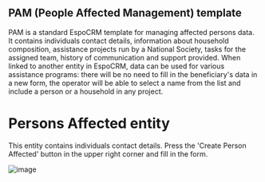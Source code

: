 ## PAM (People Affected Management) template
PAM is a standard EspoCRM template for managing affected persons data. It contains individuals contact details, information about household composition, assistance projects run by a National Society, tasks for the assigned team, history of communication and support provided. When linked to another entity in EspoCRM, data can be used for various assistance programs: there will be no need to fill in the beneficiary's data in a new form, the operator will be able to select a name from the list and include a person or a household in any project. 

# Persons Affected entity 
This entity contains individuals contact details. Press the 'Create Person Affected' button in the upper right corner and fill in the form.

![image](https://github.com/user-attachments/assets/1306971d-01e6-4047-b034-18794f3c2ff8)
